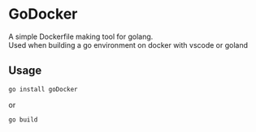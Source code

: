 # GoDocker
A simple Dockerfile making tool for golang.  
Used when building a go environment on docker with vscode or goland

## Usage
```bash
go install goDocker
```
or
```bash
go build
```
